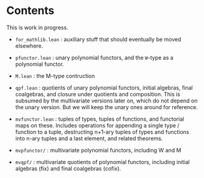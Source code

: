 Contents
========

This is work in progress.

- `for_mathlib.lean` : auxiliary stuff that should eventually be moved elsewhere.

- `pfunctor.lean` : unary polynomial functors, and the `W`-type as a polynomial functor.

- `M.lean` : the M-type contruction

- `qpf.lean` : quotients of unary polynomial functors, initial algebras, final coalgebras, and closure under quotients and composition. This is subsumed by the multivariate versions later on, which do not depend on the unary version. But we will keep the unary ones around for reference.

- `mvfunctor.lean` : tuples of types, tuples of functions, and functorial maps on these. Includes operations for appending a single type / function to a tuple, destructing n+1-ary tuples of types and functions into n-ary tuples and a last element, and related theorems.

- `mvpfunctor/` : multivariate polynomial functors, including W and M

- `mvqpf/` : multivariate quotients of polynomial functors, including initial algebras (fix) and final coalgebras (cofix).